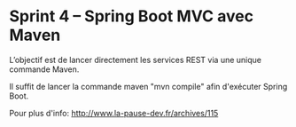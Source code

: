 # Sprint 4 – Spring Boot MVC avec Maven

L’objectif est de lancer directement les services REST via une unique commande Maven.

Il suffit de lancer la commande maven "mvn compile" afin d'exécuter Spring Boot.

Pour plus d'info: http://www.la-pause-dev.fr/archives/115


